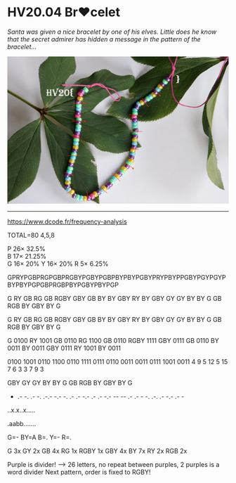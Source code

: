 # HV20.04 Br❤️celet

_Santa was given a nice bracelet by one of his elves. Little does he know that the secret admirer has hidden a message in the pattern of the bracelet..._

![](bracelet.jpg)

---

https://www.dcode.fr/frequency-analysis

TOTAL=80
4,5,8


P	26×	32.5%	
B	17×	21.25%	
G	16×	20%	
Y	16×	20%	
R	5×	6.25%	

GPRYPGBPRGPGBPRGBYPGBYPGBPBYPBYPGBYPRYPBYPPGBYPGYPGYPBYPBYPGPGBPRGBPBYPGBYPBYPGP

G RY GB RG GB RGBY GBY GB BY BY GBY RY BY  GBY GY GY BY BY G GB RGB BY GBY BY G 

G RY GB RG GB RGBY GBY GB BY BY GBY RY BY  GBY GY GY BY BY G GB RGB BY GBY BY G 

G   0100
RY  1001
GB  0110
RG  1100
GB  0110
RGBY    1111
GBY 0111
GB 0110
BY 0011
BY 0011
GBY 0111
RY 1001
BY 0011

0100 1001 0110 1100 0110 1111 0111 0110 0011 0011 0111 1001 0011
4    9    5    12   5    15   7    6    3    3    7    9    3

GBY
GY
GY
BY
BY
G
GB
RGB
BY
GBY
BY
G


- .- -. .- -. .-.- -.- -. .- .- -.- .- .-  -.- -- -- .- .- - -. .-. .- -.- .- - 
    

..x.x..x.....

.aabb.......

G=-
BY=A B=. Y=-
R=.


G 3x
GY 2x
GB 4x
RG 1x
RGBY 1x 
GBY 4x
BY 7x
RY 2x
RGB 2x


Purple is divider! --> 26 letters, no repeat between purples, 2 purples is a word divider
Next pattern, order is fixed to RGBY!

